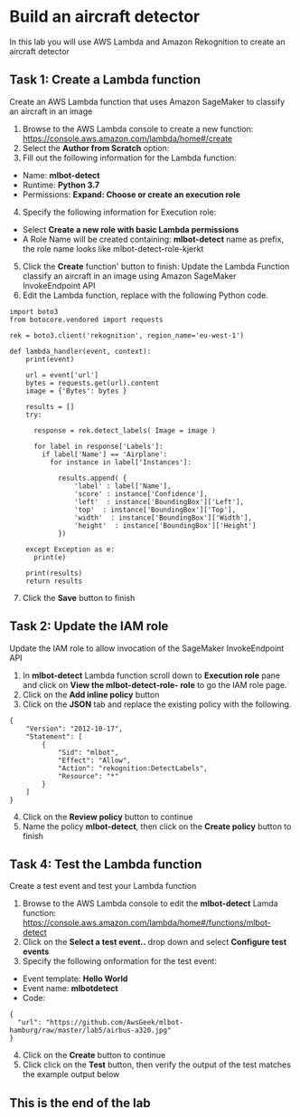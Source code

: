 # Build an aircraft detector
In this lab you will use AWS Lambda and Amazon Rekognition to create an aircraft detector

## Task 1: Create a Lambda function
Create an AWS Lambda function that uses Amazon SageMaker to classify an aircraft in an image
1. Browse to the AWS Lambda console to create a new function: https://console.aws.amazon.com/lambda/home#/create
2. Select the **Author from Scratch** option:
3. Fill out the following information for the Lambda function:
* Name: **mlbot-detect**
* Runtime: **Python 3.7**
* Permissions: **Expand: Choose or create an execution role**
4. Specify the following information for Execution role:
* Select **Create a new role with basic Lambda permissions**
* A Role Name will be created containing: **mlbot-detect** name as prefix, the role name looks like mlbot-detect-role-kjerkt
5. Click the **Create** function' button to finish:
Update the Lambda Function classify an aircraft in an image using Amazon SageMaker InvokeEndpoint API
6. Edit the Lambda function, replace with the following Python code. 
```
import boto3
from botocore.vendored import requests

rek = boto3.client('rekognition', region_name='eu-west-1')

def lambda_handler(event, context):
    print(event)
    
    url = event['url']
    bytes = requests.get(url).content
    image = {'Bytes': bytes }
    
    results = []
    try:
        
      response = rek.detect_labels( Image = image )

      for label in response['Labels']:
        if label['Name'] == 'Airplane':
          for instance in label['Instances']:

            results.append( { 
                'label' : label['Name'],
                'score' : instance['Confidence'],
                'left'  : instance['BoundingBox']['Left'],
                'top'  : instance['BoundingBox']['Top'],
                'width'  : instance['BoundingBox']['Width'],
                'height'  : instance['BoundingBox']['Height']
            })

    except Exception as e:
      print(e)

    print(results)
    return results
```
7. Click the **Save** button to finish

## Task 2: Update the IAM role
Update the IAM role to allow invocation of the SageMaker InvokeEndpoint API
1. In **mlbot-detect** Lambda function scroll down to **Execution role** pane and click on **View the mlbot-detect-role-<id> role** to go the IAM role page.
2. Click on the **Add inline policy** button
3. Click on the **JSON** tab and replace the existing policy with the following.

```
{
    "Version": "2012-10-17",
    "Statement": [
        {
            "Sid": "mlbot",
            "Effect": "Allow",
            "Action": "rekognition:DetectLabels",
            "Resource": "*"
        }
    ]
}
```
4. Click on the **Review policy** button to continue
5. Name the policy **mlbot-detect**, then click on the **Create policy** button to finish

## Task 4: Test the Lambda function
Create a test event and test your Lambda function 
1. Browse to the AWS Lambda console to edit the **mlbot-detect** Lamda function: https://console.aws.amazon.com/lambda/home#/functions/mlbot-detect
2. Click on the **Select a test event..** drop down and select **Configure test events**
3. Specify the following onformation for the test event:
* Event template: **Hello World**
* Event name: **mlbotdetect**
* Code:
```
{
  "url": "https://github.com/AwsGeek/mlbot-hamburg/raw/master/lab5/airbus-a320.jpg"
}
```
4. Click on the **Create** button to continue
5. Click click on the **Test** button, then verify the output of the test matches the example output below

## This is the end of the lab
